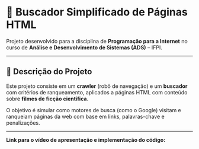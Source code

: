 # 🔎 Buscador Simplificado de Páginas HTML


Projeto desenvolvido para a disciplina de **Programação para a Internet** no curso de **Análise e Desenvolvimento de Sistemas (ADS)** – IFPI.

---

## 📄 Descrição do Projeto

Este projeto consiste em um **crawler** (robô de navegação) e um **buscador** com critérios de ranqueamento, aplicados a páginas HTML com conteúdo sobre **filmes de ficção científica**.

O objetivo é simular como motores de busca (como o Google) visitam e ranqueiam páginas da web com base em links, palavras-chave e penalizações.

---

**Link para o vídeo de apresentação e implementação do código:**



